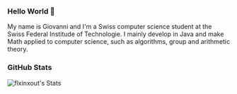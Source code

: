 ### Hello World 👋
My name is Giovanni and I'm a Swiss computer science student at the Swiss Federal Institude of Technologie. 
I mainly develop in Java and make Math applied to computer science, such as algorithms, group and arithmetic theory. 

### GitHub Stats

![flxinxout's Stats](https://github-readme-stats.vercel.app/api?username=flxinxout&count_private=true&show_icons=true&theme=radical)
